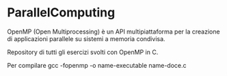 # ParallelComputing

OpenMP (Open Multiprocessing) è un API multipiattaforma per la creazione di applicazioni parallele su sistemi a memoria condivisa. 

Repository di tutti gli esercizi svolti con  OpenMP in C.

Per compilare  gcc -fopenmp -o name-executable name-doce.c
